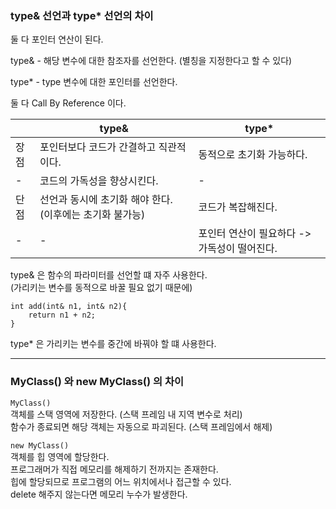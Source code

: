 ### type& 선언과 type* 선언의 차이

둘 다 포인터 연산이 된다.

type& - 해당 변수에 대한 참조자를 선언한다.
(별칭을 지정한다고 할 수 있다)

type* - type 변수에 대한 포인터를 선언한다.

둘 다 Call By Reference 이다.

|    | type&                            | type*                      |
|----|----------------------------------|----------------------------|
| 장점 | 포인터보다 코드가 간결하고 직관적이다.            | 동적으로 초기화 가능하다.             |
| -  | 코드의 가독성을 향상시킨다.                  | -                          |
| 단점 | 선언과 동시에 초기화 해야 한다. (이후에는 초기화 불가능) | 코드가 복잡해진다.                 |
| -  | -                                | 포인터 연산이 필요하다 -> 가독성이 떨어진다. |

type& 은 함수의 파라미터를 선언할 떄 자주 사용한다.  
(가리키는 변수를 동적으로 바꿀 필요 없기 때문에)  
```
int add(int& n1, int& n2){
    return n1 + n2;
}
```

type* 은 가리키는 변수를 중간에 바꿔야 할 떄 사용한다.

---

### MyClass() 와 new MyClass() 의 차이

`MyClass()`  
객체를 스택 영역에 저장한다. (스택 프레임 내 지역 변수로 처리)  
함수가 종료되면 해당 객체는 자동으로 파괴된다. (스택 프레임에서 해제)

`new MyClass()`  
객체를 힙 영역에 할당한다.  
프로그래머가 직접 메모리를 해제하기 전까지는 존재한다.  
힙에 할당되므로 프로그램의 어느 위치에서나 접근할 수 있다.  
delete 해주지 않는다면 메모리 누수가 발생한다.